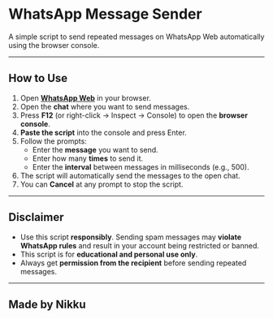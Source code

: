 # WhatsApp Message Sender

A simple script to send repeated messages on WhatsApp Web automatically using the browser console.

---

## How to Use

1. Open **[WhatsApp Web](https://web.whatsapp.com/)** in your browser.  
2. Open the **chat** where you want to send messages.  
3. Press **F12** (or right-click → Inspect → Console) to open the **browser console**.  
4. **Paste the script** into the console and press Enter.  
5. Follow the prompts:
   - Enter the **message** you want to send.
   - Enter how many **times** to send it.
   - Enter the **interval** between messages in milliseconds (e.g., 500).  
6. The script will automatically send the messages to the open chat.  
7. You can **Cancel** at any prompt to stop the script.  

---

## Disclaimer

- Use this script **responsibly**. Sending spam messages may **violate WhatsApp rules** and result in your account being restricted or banned.  
- This script is for **educational and personal use only**.  
- Always get **permission from the recipient** before sending repeated messages.  

---
## Made by Nikku
